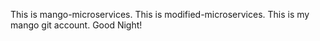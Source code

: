 This is mango-microservices.
This is modified-microservices.
This is my mango git account.
Good Night! 
